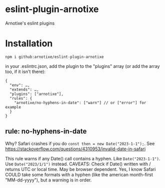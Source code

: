 # eslint-plugin-arnotixe
Arnotixe's eslint plugins

# Installation
`npm i github:arnotixe/eslint-plugin-arnotixe` 

in your .eslintrc.json, add the plugin to the "plugins" array (or add the array too, if it isn't there):
```
{
  "env": …,
  "extends": …,
  "plugins": ["arnotixe"], 
  "rules": {
    "arnotixe/no-hyphens-in-date": ["warn"] // or ["error"] for example
  }
}
```

## rule: no-hyphens-in-date
Why? Safari crashes if you do `const then = new Date("2023-1-1");`. See https://stackoverflow.com/questions/4310953/invalid-date-in-safari

This rule warns if any Date() call contains a hyphen. Like `Date("2023-1-1")`. Use `Date("2023/1/1")` instead. CAVEATS: Check if Date() written with / returns UTC or local time. May be browser dependent. Yes, I know Safari COULD take some formats with a hyphen (like the american month-first "MM-dd-yyyy"), but a warning is in order.
